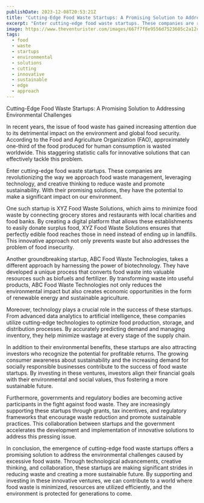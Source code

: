 ```yaml
---
publishDate: 2023-12-08T20:53:21Z
title: "Cutting-Edge Food Waste Startups: A Promising Solution to Addressing Environmental Challenges"
excerpt: "Enter cutting-edge food waste startups. These companies are revolutionizing the way we approach food waste management, leveraging technology, and creative thinking to reduce waste and promote sustainability. With their promising solutions, they have the potential to make a significant impact on our environment."
image: https://www.theventurister.com/images/667f7f8e9556d7523605c2a12c269757.png
tags:
  - food
  - waste
  - startups
  - environmental
  - solutions
  - cutting
  - innovative
  - sustainable
  - edge
  - approach
---
```


Cutting-Edge Food Waste Startups: A Promising Solution to Addressing Environmental Challenges

In recent years, the issue of food waste has gained increasing attention due to its detrimental impact on the environment and global food security. According to the Food and Agriculture Organization (FAO), approximately one-third of the food produced for human consumption is wasted worldwide. This staggering statistic calls for innovative solutions that can effectively tackle this problem.

Enter cutting-edge food waste startups. These companies are revolutionizing the way we approach food waste management, leveraging technology, and creative thinking to reduce waste and promote sustainability. With their promising solutions, they have the potential to make a significant impact on our environment.

One such startup is XYZ Food Waste Solutions, which aims to minimize food waste by connecting grocery stores and restaurants with local charities and food banks. By creating a digital platform that allows these establishments to easily donate surplus food, XYZ Food Waste Solutions ensures that perfectly edible food reaches those in need instead of ending up in landfills. This innovative approach not only prevents waste but also addresses the problem of food insecurity.

Another groundbreaking startup, ABC Food Waste Technologies, takes a different approach by harnessing the power of biotechnology. They have developed a unique process that converts food waste into valuable resources such as biofuels and fertilizer. By transforming waste into useful products, ABC Food Waste Technologies not only reduces the environmental impact but also creates economic opportunities in the form of renewable energy and sustainable agriculture.

Moreover, technology plays a crucial role in the success of these startups. From advanced data analytics to artificial intelligence, these companies utilize cutting-edge technologies to optimize food production, storage, and distribution processes. By accurately predicting demand and managing inventory, they help minimize wastage at every stage of the supply chain.

In addition to their environmental benefits, these startups are also attracting investors who recognize the potential for profitable returns. The growing consumer awareness about sustainability and the increasing demand for socially responsible businesses contribute to the success of food waste startups. By investing in these ventures, investors align their financial goals with their environmental and social values, thus fostering a more sustainable future.

Furthermore, governments and regulatory bodies are becoming active participants in the fight against food waste. They are increasingly supporting these startups through grants, tax incentives, and regulatory frameworks that encourage waste reduction and promote sustainable practices. This collaboration between startups and the government accelerates the development and implementation of innovative solutions to address this pressing issue.

In conclusion, the emergence of cutting-edge food waste startups offers a promising solution to address the environmental challenges caused by excessive food waste. Through technological advancements, creative thinking, and collaboration, these startups are making significant strides in reducing waste and creating a more sustainable future. By supporting and investing in these innovative ventures, we can contribute to a world where food waste is minimized, resources are utilized efficiently, and the environment is protected for generations to come.
